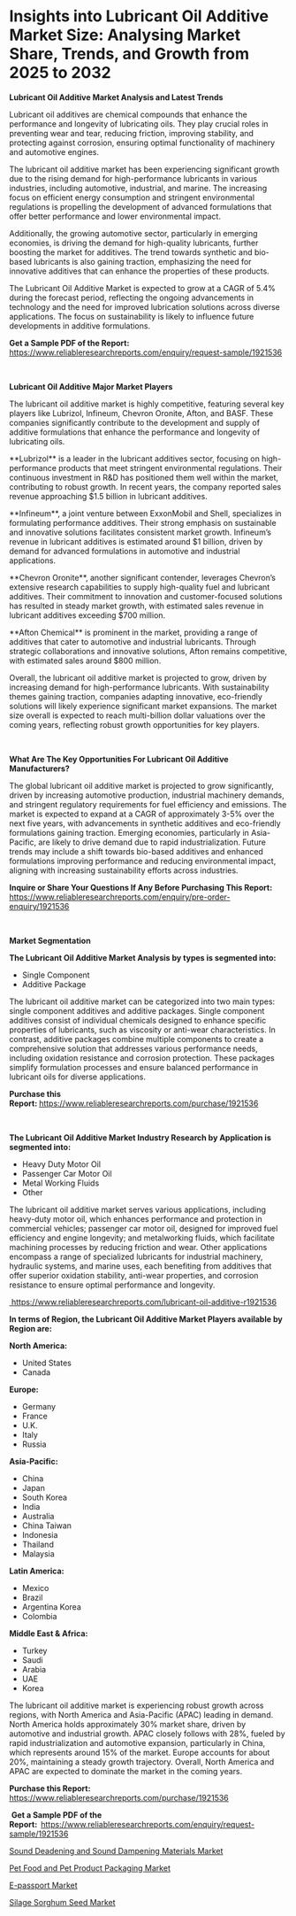<p><h1>Insights into Lubricant Oil Additive Market Size: Analysing Market Share, Trends, and Growth from 2025 to 2032</h1></p><p><strong>Lubricant Oil Additive Market Analysis and Latest Trends</strong></p>
<p><p>Lubricant oil additives are chemical compounds that enhance the performance and longevity of lubricating oils. They play crucial roles in preventing wear and tear, reducing friction, improving stability, and protecting against corrosion, ensuring optimal functionality of machinery and automotive engines. </p><p>The lubricant oil additive market has been experiencing significant growth due to the rising demand for high-performance lubricants in various industries, including automotive, industrial, and marine. The increasing focus on efficient energy consumption and stringent environmental regulations is propelling the development of advanced formulations that offer better performance and lower environmental impact. </p><p>Additionally, the growing automotive sector, particularly in emerging economies, is driving the demand for high-quality lubricants, further boosting the market for additives. The trend towards synthetic and bio-based lubricants is also gaining traction, emphasizing the need for innovative additives that can enhance the properties of these products. </p><p>The Lubricant Oil Additive Market is expected to grow at a CAGR of 5.4% during the forecast period, reflecting the ongoing advancements in technology and the need for improved lubrication solutions across diverse applications. The focus on sustainability is likely to influence future developments in additive formulations.</p></p>
<p><strong>Get a Sample PDF of the Report:&nbsp;</strong> <a href="https://www.reliableresearchreports.com/enquiry/request-sample/1921536?utm_campaign=37&utm_medium=2&utm_source=Github&utm_content=ia&utm_term=14012025&utm_id=lubricant-oil-additive">https://www.reliableresearchreports.com/enquiry/request-sample/1921536</a></p>
<p>&nbsp;</p>
<p><strong>Lubricant Oil Additive Major Market Players</strong></p>
<p><p>The lubricant oil additive market is highly competitive, featuring several key players like Lubrizol, Infineum, Chevron Oronite, Afton, and BASF. These companies significantly contribute to the development and supply of additive formulations that enhance the performance and longevity of lubricating oils.</p><p>**Lubrizol** is a leader in the lubricant additives sector, focusing on high-performance products that meet stringent environmental regulations. Their continuous investment in R&D has positioned them well within the market, contributing to robust growth. In recent years, the company reported sales revenue approaching $1.5 billion in lubricant additives.</p><p>**Infineum**, a joint venture between ExxonMobil and Shell, specializes in formulating performance additives. Their strong emphasis on sustainable and innovative solutions facilitates consistent market growth. Infineum’s revenue in lubricant additives is estimated around $1 billion, driven by demand for advanced formulations in automotive and industrial applications.</p><p>**Chevron Oronite**, another significant contender, leverages Chevron’s extensive research capabilities to supply high-quality fuel and lubricant additives. Their commitment to innovation and customer-focused solutions has resulted in steady market growth, with estimated sales revenue in lubricant additives exceeding $700 million.</p><p>**Afton Chemical** is prominent in the market, providing a range of additives that cater to automotive and industrial lubricants. Through strategic collaborations and innovative solutions, Afton remains competitive, with estimated sales around $800 million.</p><p>Overall, the lubricant oil additive market is projected to grow, driven by increasing demand for high-performance lubricants. With sustainability themes gaining traction, companies adapting innovative, eco-friendly solutions will likely experience significant market expansions. The market size overall is expected to reach multi-billion dollar valuations over the coming years, reflecting robust growth opportunities for key players.</p></p>
<p>&nbsp;</p>
<p><strong>What Are The Key Opportunities For Lubricant Oil Additive Manufacturers?</strong></p>
<p><p>The global lubricant oil additive market is projected to grow significantly, driven by increasing automotive production, industrial machinery demands, and stringent regulatory requirements for fuel efficiency and emissions. The market is expected to expand at a CAGR of approximately 3-5% over the next five years, with advancements in synthetic additives and eco-friendly formulations gaining traction. Emerging economies, particularly in Asia-Pacific, are likely to drive demand due to rapid industrialization. Future trends may include a shift towards bio-based additives and enhanced formulations improving performance and reducing environmental impact, aligning with increasing sustainability efforts across industries.</p></p>
<p><strong>Inquire or Share Your Questions If Any Before Purchasing This Report:</strong> <a href="https://www.reliableresearchreports.com/enquiry/pre-order-enquiry/1921536?utm_campaign=37&utm_medium=2&utm_source=Github&utm_content=ia&utm_term=14012025&utm_id=lubricant-oil-additive">https://www.reliableresearchreports.com/enquiry/pre-order-enquiry/1921536</a></p>
<p>&nbsp;</p>
<p><strong>Market Segmentation</strong></p>
<p><strong>The Lubricant Oil Additive Market Analysis by types is segmented into:</strong></p>
<p><ul><li>Single Component</li><li>Additive Package</li></ul></p>
<p><p>The lubricant oil additive market can be categorized into two main types: single component additives and additive packages. Single component additives consist of individual chemicals designed to enhance specific properties of lubricants, such as viscosity or anti-wear characteristics. In contrast, additive packages combine multiple components to create a comprehensive solution that addresses various performance needs, including oxidation resistance and corrosion protection. These packages simplify formulation processes and ensure balanced performance in lubricant oils for diverse applications.</p></p>
<p><strong>Purchase this Report:&nbsp;</strong><a href="https://www.reliableresearchreports.com/purchase/1921536?utm_campaign=37&utm_medium=2&utm_source=Github&utm_content=ia&utm_term=14012025&utm_id=lubricant-oil-additive">https://www.reliableresearchreports.com/purchase/1921536</a></p>
<p>&nbsp;</p>
<p><strong>The Lubricant Oil Additive Market Industry Research by Application is segmented into:</strong></p>
<p><ul><li>Heavy Duty Motor Oil</li><li>Passenger Car Motor Oil</li><li>Metal Working Fluids</li><li>Other</li></ul></p>
<p><p>The lubricant oil additive market serves various applications, including heavy-duty motor oil, which enhances performance and protection in commercial vehicles; passenger car motor oil, designed for improved fuel efficiency and engine longevity; and metalworking fluids, which facilitate machining processes by reducing friction and wear. Other applications encompass a range of specialized lubricants for industrial machinery, hydraulic systems, and marine uses, each benefiting from additives that offer superior oxidation stability, anti-wear properties, and corrosion resistance to ensure optimal performance and longevity.</p></p>
<p><a href="https://www.reliableresearchreports.com/lubricant-oil-additive-r1921536?utm_campaign=37&utm_medium=2&utm_source=Github&utm_content=ia&utm_term=14012025&utm_id=lubricant-oil-additive">&nbsp;https://www.reliableresearchreports.com/lubricant-oil-additive-r1921536</a></p>
<p><strong>In terms of Region, the Lubricant Oil Additive Market Players available by Region are:</strong></p>
<p>
    <p> <strong> North America: </strong>
        <ul>
            <li>United States</li>
            <li>Canada</li>
        </ul>
        </p> 
    <p> <strong> Europe: </strong>
        <ul>
            <li>Germany</li>
            <li>France</li>
            <li>U.K.</li>
            <li>Italy</li>
            <li>Russia</li>
        </ul>
        </p> 
    <p> <strong> Asia-Pacific: </strong>
        <ul>
            <li>China</li>
            <li>Japan</li>
            <li>South Korea</li>
            <li>India</li>
            <li>Australia</li>
            <li>China Taiwan</li>
            <li>Indonesia</li>
            <li>Thailand</li>
            <li>Malaysia</li>
        </ul>
        </p> 
    <p> <strong> Latin America: </strong>
        <ul>
            <li>Mexico</li>
            <li>Brazil</li>
            <li>Argentina Korea</li>
            <li>Colombia</li>
        </ul>
        </p> 
    <p> <strong> Middle East & Africa: </strong>
        <ul>
            <li>Turkey</li>
            <li>Saudi</li>
            <li>Arabia</li>
            <li>UAE</li>
            <li>Korea</li>
        </ul>
    </p>
    </p>
<p><p>The lubricant oil additive market is experiencing robust growth across regions, with North America and Asia-Pacific (APAC) leading in demand. North America holds approximately 30% market share, driven by automotive and industrial growth. APAC closely follows with 28%, fueled by rapid industrialization and automotive expansion, particularly in China, which represents around 15% of the market. Europe accounts for about 20%, maintaining a steady growth trajectory. Overall, North America and APAC are expected to dominate the market in the coming years.</p></p>
<p><strong>Purchase this Report: </strong><a href="https://www.reliableresearchreports.com/purchase/1921536?utm_campaign=37&utm_medium=2&utm_source=Github&utm_content=ia&utm_term=14012025&utm_id=lubricant-oil-additive">https://www.reliableresearchreports.com/purchase/1921536</a></p>
<p>&nbsp;<strong>Get a Sample PDF of the Report:&nbsp;&nbsp;</strong><a href="https://www.reliableresearchreports.com/enquiry/request-sample/1921536?utm_campaign=37&utm_medium=2&utm_source=Github&utm_content=ia&utm_term=14012025&utm_id=lubricant-oil-additive">https://www.reliableresearchreports.com/enquiry/request-sample/1921536</a></p>
<p><strong></strong></p>
<p><p><a href="https://github.com/maclarensidney/Market-Research-Report-List-1/blob/main/sound-deadening-and-sound-dampening-materials-market.md?utm_campaign=37&utm_medium=2&utm_source=Github&utm_content=ia&utm_term=14012025&utm_id=lubricant-oil-additive">Sound Deadening and Sound Dampening Materials Market</a></p><p><a href="https://github.com/wwwkeltoum/Market-Research-Report-List-5/blob/main/pet-food-and-pet-product-packaging-market.md?utm_campaign=37&utm_medium=2&utm_source=Github&utm_content=ia&utm_term=14012025&utm_id=lubricant-oil-additive">Pet Food and Pet Product Packaging Market</a></p><p><a href="https://github.com/joannesouthgate/Market-Research-Report-List-5/blob/main/e-passport-market.md?utm_campaign=37&utm_medium=2&utm_source=Github&utm_content=ia&utm_term=14012025&utm_id=lubricant-oil-additive">E-passport Market</a></p><p><a href="https://github.com/DianaWilson796/Market-Research-Report-List-1/blob/main/silage-sorghum-seed-market.md?utm_campaign=37&utm_medium=2&utm_source=Github&utm_content=ia&utm_term=14012025&utm_id=lubricant-oil-additive">Silage Sorghum Seed Market</a></p></p>